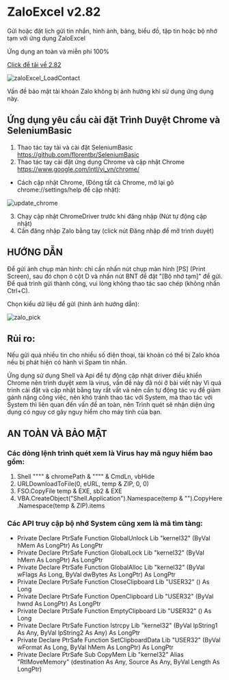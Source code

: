 # ZaloExcel v2.82
 Gửi hoặc đặt lịch gửi tin nhắn, hình ảnh, bảng, biểu đồ, tập tin hoặc bộ nhớ tạm với ứng dụng ZaloExcel

Ứng dụng an toàn và miễn phí 100%

[Click để tải về 2.82](https://github.com/SanbiVN/ZaloExcel/releases/tag/ZaloExcel)


![zaloExcel_LoadContact](https://github.com/SanbiVN/ZaloExcel/assets/58664571/93cd8193-6a79-4c92-98f6-02a19cf434ec)

Vấn đề bảo mật tài khoản Zalo không bị ảnh hưởng khi sử dụng ứng dụng này.

## Ứng dụng yêu cầu cài đặt Trình Duyệt Chrome và SeleniumBasic

1. Thao tác tay tải và cài đặt SeleniumBasic
 https://github.com/florentbr/SeleniumBasic
2. Thao tác tay cài đặt ứng dụng Chrome và cập nhật Chrome
 https://www.google.com/intl/vi_vn/chrome/
 
 - Cách cập nhật Chrome, (Đóng tất cả Chrome, mở lại gõ chrome://settings/help để cập nhật):
 
![update_chrome](https://user-images.githubusercontent.com/58664571/160245788-15983109-eaca-44dd-a78d-815493e2f7e6.gif)


3. Chạy cập nhật ChromeDriver trước khi đăng nhập (Nút tự động cập nhật)
4. Cần đăng nhập Zalo bằng tay (click nút Đăng nhập để mở trình duyệt)

## HƯỚNG DẪN

Để gửi ảnh chụp màn hình: chỉ cần nhấn nút chụp màn hình [PS] (Print Screen), sau đó chọn ô cột D và nhấn nút BNT để đặt "[Bộ nhớ tạm]" để gửi. Để quá trình gửi thành công, vui lòng không thao tác sao chép (không nhấn Ctrl+C).

Chọn kiểu dữ liệu để gửi (hình ảnh hướng dẫn):

![zalo_pick](https://user-images.githubusercontent.com/58664571/160544552-41b74783-6fe4-44f8-aa0d-b8c28ffb0df1.gif)


## Rủi ro:
Nếu gửi quá nhiều tin cho nhiều số điện thoại, tài khoản có thể bị Zalo khóa nếu bị phát hiện có hành vi Spam tin nhắn.


Ứng dụng sử dụng Shell và Api để tự động cập nhật driver điều khiển Chrome nên trình duyệt xem là virus, vấn đề này đã nói ở bài viết này
Vì quá trình cài đặt và cập nhật bằng tay rất vất vả nên cần tự động tác vụ để giảm gánh nặng công việc, nên khó tránh thao tác với System, mà thao tác với System thì liên quan đến vấn đề an toàn, nên Trình quét sẽ nhận diện ứng dụng có nguy cơ gây nguy hiểm cho máy tính của bạn.



## AN TOÀN VÀ BẢO MẬT
### Các dòng lệnh trình quét xem là Virus hay mã nguy hiểm bao gồm:
1. Shell """" & chromePath & """" & CmdLn, vbHide
2. URLDownloadToFile(0, eURL, temp & ZIP, 0, 0)
3. FSO.CopyFile temp & EXE, sb2 & EXE
4. VBA.CreateObject("Shell.Application").Namespace(temp & "\").CopyHere .Namespace(temp & ZIP).items

### Các API truy cập bộ nhớ System cũng xem là mã tìm tàng:
- Private Declare PtrSafe Function GlobalUnlock Lib "kernel32" (ByVal hMem As LongPtr) As LongPtr
- Private Declare PtrSafe Function GlobalLock Lib "kernel32" (ByVal hMem As LongPtr) As LongPtr
- Private Declare PtrSafe Function GlobalAlloc Lib "kernel32" (ByVal wFlags As Long, ByVal dwBytes As LongPtr) As LongPtr
- Private Declare PtrSafe Function CloseClipboard Lib "USER32" () As Long
- Private Declare PtrSafe Function OpenClipboard Lib "USER32" (ByVal hwnd As LongPtr) As LongPtr
- Private Declare PtrSafe Function EmptyClipboard Lib "USER32" () As Long
- Private Declare PtrSafe Function lstrcpy Lib "kernel32" (ByVal lpString1 As Any, ByVal lpString2 As Any) As LongPtr
- Private Declare PtrSafe Function SetClipboardData Lib "USER32" (ByVal wFormat As Long, ByVal hMem As LongPtr) As LongPtr
- Private Declare PtrSafe Sub CopyMem Lib "kernel32" Alias "RtlMoveMemory" (destination As Any, Source As Any, ByVal Length As LongPtr)
  
